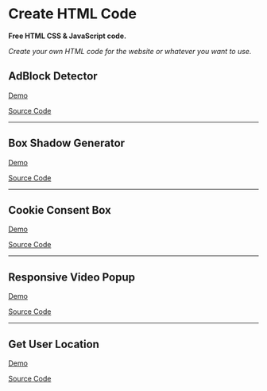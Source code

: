 # Create HTML Code

**Free HTML CSS & JavaScript code.**

_Create your own HTML code for the website or whatever you want to use._

## AdBlock Detector

[Demo](https://htmlpreview.github.io/?https://raw.githubusercontent.com/ZazerConer/HTML-CSS-JavaScript-Code/main/AdBlock_Detector/index.html)

[Source Code](https://github.com/ZazerConer/HTML-CSS-JavaScript-Code/tree/main/AdBlock_Detector)

<hr>

## Box Shadow Generator

[Demo](https://htmlpreview.github.io/?https://raw.githubusercontent.com/ZazerConer/HTML-CSS-JavaScript-Code/main/Box_Shadow_Generator/index.html)

[Source Code](https://github.com/ZazerConer/HTML-CSS-JavaScript-Code/tree/main/Box_Shadow_Generator)

<hr>

## Cookie Consent Box

[Demo](https://htmlpreview.github.io/?https://raw.githubusercontent.com/ZazerConer/HTML-CSS-JavaScript-Code/main/Cookie_Consent_Box/index.html)

[Source Code](https://github.com/ZazerConer/HTML-CSS-JavaScript-Code/tree/main/Cookie_Consent_Box)

<hr>

## Responsive Video Popup

[Demo](https://htmlpreview.github.io/?https://raw.githubusercontent.com/ZazerConer/HTML-CSS-JavaScript-Code/main/Responsive_Video_Popup/index.html)

[Source Code](https://github.com/ZazerConer/HTML-CSS-JavaScript-Code/tree/main/Responsive_Video_Popup)

<hr>

## Get User Location

[Demo](https://htmlpreview.github.io/?https://raw.githubusercontent.com/ZazerConer/HTML-CSS-JavaScript-Code/main/get-user-location/index.html)

[Source Code](https://github.com/ZazerConer/HTML-CSS-JavaScript-Code/tree/main/get-user-location)
